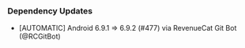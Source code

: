 ### Dependency Updates
* [AUTOMATIC] Android 6.9.1 => 6.9.2 (#477) via RevenueCat Git Bot (@RCGitBot)
